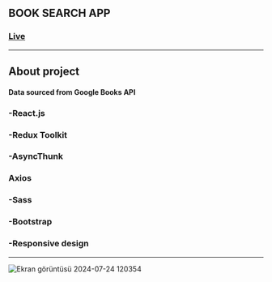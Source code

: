 ## BOOK SEARCH APP
###  [Live](https://book-search-phi-six.vercel.app/)
***
## About project
#### Data sourced from Google Books API
### -React.js
### -Redux Toolkit
### -AsyncThunk
### Axios
### -Sass
### -Bootstrap
### -Responsive design
***
![Ekran görüntüsü 2024-07-24 120354](https://github.com/user-attachments/assets/079fa731-20ca-418a-8d6c-5fe8aae44ba9)

